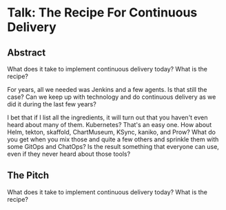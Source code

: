 # Talk: The Recipe For Continuous Delivery

## Abstract

What does it take to implement continuous delivery today? What is the recipe?

For years, all we needed was Jenkins and a few agents. Is that still the case? Can we keep up with technology and do continuous delivery as we did it during the last few years?

I bet that if I list all the ingredients, it will turn out that you haven't even heard about many of them. Kubernetes? That's an easy one. How about Helm, tekton, skaffold, ChartMuseum, KSync, kaniko, and Prow? What do you get when you mix those and quite a few others and sprinkle them with some GitOps and ChatOps? Is the result something that everyone can use, even if they never heard about those tools?

## The Pitch

What does it take to implement continuous delivery today? What is the recipe?